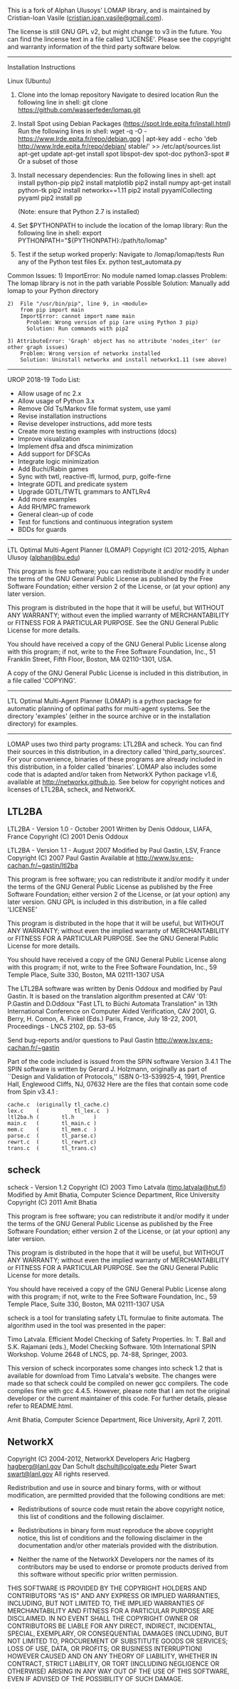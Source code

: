 This is a fork of Alphan Ulusoys' LOMAP library, and is maintained by
Cristian-Ioan Vasile (cristian.ioan.vasile@gmail.com).

The license is still GNU GPL v2, but might change to v3 in the future.
You can find the lincense text in a file called 'LICENSE'.
Please see the copyright and warranty information of the third party
software below.

----------------------------------------------------------------------

Installation Instructions

Linux (Ubuntu)
1) Clone into the lomap repository
    Navigate to desired location
    Run the following line in shell:
      git clone https://github.com/wasserfeder/lomap.git

2) Install Spot using Debian Packages (https://spot.lrde.epita.fr/install.html)
  Run the following lines in shell:
    wget -q -O - https://www.lrde.epita.fr/repo/debian.gpg | apt-key add -
    echo 'deb http://www.lrde.epita.fr/repo/debian/ stable/' >> /etc/apt/sources.list
    apt-get update
    apt-get install spot libspot-dev spot-doc python3-spot # Or a subset of those

3) Install necessary dependencies:
  Run the following lines in shell:
    apt install python-pip
    pip2 install matplotlib
    pip2 install numpy
    apt-get install python-tk
    pip2 install networkx==1.11
    pip2 install pyyamlCollecting pyyaml
    pip2 install pp

    (Note: ensure that Python 2.7 is installed)

  4) Set $PYTHONPATH to include the location of the lomap library:
    Run the following line in shell:
      export PYTHONPATH="${PYTHONPATH}:/path/to/lomap"

  5) Test if the setup worked properly:
    Navigate to /lomap/lomap/tests
    Run any of the Python test files
      Ex. python test_automata.py

  Common Issues:
    1) ImportError: No module named lomap.classes
      Problem: The lomap library is not in the path variable
      Possible Solution: Manually add lomap to your Python directory

    2)  File "/usr/bin/pip", line 9, in <module>
        from pip import main
        ImportError: cannot import name main
          Problem: Wrong version of pip (are using Python 3 pip)
          Solution: Run commands with pip2

    3) AttributeError: 'Graph' object has no attribute 'nodes_iter' (or other graph issues)
        Problem: Wrong version of networkx installed
        Solution: Uninstall networkx and install networkx1.11 (see above)


----------------------------------------------------------------------

UROP 2018-19 Todo List:
- Allow usage of nc 2.x
- Allow usage of Python 3.x
- Remove Old Ts/Markov file format system, use yaml
- Revise installation instructions
- Revise developer instructions, add more tests 
- Create more testing examples with instructions (docs)
- Improve visualization
- Implement dfsa and dfsca minimization
- Add support for DFSCAs
- Integrate logic minimization
- Add Buchi/Rabin games
- Sync with twtl, reactive-lfl, lurmod, purp, golfe-firne
- Integrate GDTL and predicate system
- Upgrade GDTL/TWTL grammars to ANTLRv4
- Add more examples
- Add RH/MPC framework
- General clean-up of code
- Test for functions and continuous integration system
- BDDs for guards

----------------------------------------------------------------------

LTL Optimal Multi-Agent Planner (LOMAP)
Copyright (C) 2012-2015, Alphan Ulusoy (alphan@bu.edu)

This program is free software; you can redistribute it and/or
modify it under the terms of the GNU General Public License
as published by the Free Software Foundation; either version 2
of the License, or (at your option) any later version.

This program is distributed in the hope that it will be useful,
but WITHOUT ANY WARRANTY; without even the implied warranty of
MERCHANTABILITY or FITNESS FOR A PARTICULAR PURPOSE.  See the
GNU General Public License for more details.

You should have received a copy of the GNU General Public License
along with this program; if not, write to the Free Software
Foundation, Inc., 51 Franklin Street, Fifth Floor, Boston, MA
02110-1301, USA.

A copy of the GNU General Public License is included in this
distribution, in a file called 'COPYING'.

----------------------------------------------------------------------

LTL Optimal Multi-Agent Planner (LOMAP) is a python package for
automatic planning of optimal paths for multi-agent systems.
See the directory 'examples' (either in the source archive or in
the installation directory) for examples.

----------------------------------------------------------------------

LOMAP uses two third party programs: LTL2BA and scheck. You can
find their sources in this distribution, in a directory called
'third_party_sources'. For your convenience, binaries of these
programs are already included in this distribution, in a folder
called 'binaries'. LOMAP also includes some code that is adapted
and/or taken from NetworkX Python package v1.6, available at
http://networkx.github.io. See below for copyright notices and
licenses of LTL2BA, scheck, and NetworkX.

LTL2BA
------
LTL2BA - Version 1.0 - October 2001
Written by Denis Oddoux, LIAFA, France
Copyright (C) 2001  Denis Oddoux

LTL2BA - Version 1.1 - August 2007
Modified by Paul Gastin, LSV, France
Copyright (C) 2007  Paul Gastin
Available at http://www.lsv.ens-cachan.fr/~gastin/ltl2ba

This program is free software; you can redistribute it and/or modify
it under the terms of the GNU General Public License as published by
the Free Software Foundation; either version 2 of the License, or
(at your option) any later version. GNU GPL is included in this
distribution, in a file called 'LICENSE'

This program is distributed in the hope that it will be useful,
but WITHOUT ANY WARRANTY; without even the implied warranty of
MERCHANTABILITY or FITNESS FOR A PARTICULAR PURPOSE.  See the
GNU General Public License for more details.

You should have received a copy of the GNU General Public License
along with this program; if not, write to the Free Software
Foundation, Inc., 59 Temple Place, Suite 330, Boston, MA 02111-1307 USA

The LTL2BA software was written by Denis Oddoux and modified by Paul
Gastin.  It is based on the translation algorithm presented at CAV '01:
    P.Gastin and D.Oddoux
    "Fast LTL to Büchi Automata Translation"
    in 13th International Conference on Computer Aided Verification, CAV 2001,
    G. Berry, H. Comon, A. Finkel (Eds.)
    Paris, France, July 18-22, 2001,
    Proceedings - LNCS 2102, pp. 53-65

Send bug-reports and/or questions to Paul Gastin
http://www.lsv.ens-cachan.fr/~gastin

Part of the code included is issued from the SPIN software Version 3.4.1
The SPIN software is written by Gerard J. Holzmann, originally as part
of ``Design and Validation of Protocols,'' ISBN 0-13-539925-4,
1991, Prentice Hall, Englewood Cliffs, NJ, 07632
Here are the files that contain some code from Spin v3.4.1 :   

    cache.c  (originally tl_cache.c)
    lex.c    (           tl_lex.c  )
    ltl2ba.h (       tl.h      )
    main.c   (       tl_main.c )
    mem.c    (       tl_mem.c  )
    parse.c  (       tl_parse.c)
    rewrt.c  (       tl_rewrt.c)
    trans.c  (       tl_trans.c)

scheck
------
scheck - Version 1.2
Copyright (C) 2003 Timo Latvala (timo.latvala@hut.fi)
Modified by Amit Bhatia, Computer Science Department, Rice University
Copyright (C) 2011 Amit Bhatia

This program is free software; you can redistribute it and/or modify
it under the terms of the GNU General Public License as published by
the Free Software Foundation; either version 2 of the License, or
(at your option) any later version.

This program is distributed in the hope that it will be useful,
but WITHOUT ANY WARRANTY; without even the implied warranty of
MERCHANTABILITY or FITNESS FOR A PARTICULAR PURPOSE.  See the
GNU General Public License for more details.

You should have received a copy of the GNU General Public License
along with this program; if not, write to the Free Software
Foundation, Inc., 59 Temple Place, Suite 330, Boston, MA  02111-1307  USA

scheck is a tool for translating safety LTL formulae to finite automata.
The algorithm used in the tool was presented in the paper:

Timo Latvala. Efficient Model Checking of Safety Properties. In:
  T. Ball and S.K. Rajamani (eds.), Model Checking Software. 10th
  International SPIN Workshop. Volume 2648 of LNCS, pp. 74-88, Springer, 2003.

This version of scheck incorporates some changes into scheck 1.2 that
is available for download from Timo Latvala's website. The changes were
made so that scheck could be compiled on newer gcc compilers. The code
compiles fine with gcc 4.4.5. However, please note that I am not the
original developer or the current maintainer of this code. For further
details, please refer to README.html.

Amit Bhatia, Computer Science Department, Rice University,
April 7, 2011.

NetworkX
--------
Copyright (C) 2004-2012, NetworkX Developers
Aric Hagberg <hagberg@lanl.gov>
Dan Schult <dschult@colgate.edu>
Pieter Swart <swart@lanl.gov>
All rights reserved.

Redistribution and use in source and binary forms, with or without
modification, are permitted provided that the following conditions are
met:

  * Redistributions of source code must retain the above copyright
    notice, this list of conditions and the following disclaimer.

  * Redistributions in binary form must reproduce the above
    copyright notice, this list of conditions and the following
    disclaimer in the documentation and/or other materials provided
    with the distribution.

  * Neither the name of the NetworkX Developers nor the names of its
    contributors may be used to endorse or promote products derived
    from this software without specific prior written permission.


THIS SOFTWARE IS PROVIDED BY THE COPYRIGHT HOLDERS AND CONTRIBUTORS
"AS IS" AND ANY EXPRESS OR IMPLIED WARRANTIES, INCLUDING, BUT NOT
LIMITED TO, THE IMPLIED WARRANTIES OF MERCHANTABILITY AND FITNESS FOR
A PARTICULAR PURPOSE ARE DISCLAIMED. IN NO EVENT SHALL THE COPYRIGHT
OWNER OR CONTRIBUTORS BE LIABLE FOR ANY DIRECT, INDIRECT, INCIDENTAL,
SPECIAL, EXEMPLARY, OR CONSEQUENTIAL DAMAGES (INCLUDING, BUT NOT
LIMITED TO, PROCUREMENT OF SUBSTITUTE GOODS OR SERVICES; LOSS OF USE,
DATA, OR PROFITS; OR BUSINESS INTERRUPTION) HOWEVER CAUSED AND ON ANY
THEORY OF LIABILITY, WHETHER IN CONTRACT, STRICT LIABILITY, OR TORT
(INCLUDING NEGLIGENCE OR OTHERWISE) ARISING IN ANY WAY OUT OF THE USE
OF THIS SOFTWARE, EVEN IF ADVISED OF THE POSSIBILITY OF SUCH DAMAGE.
